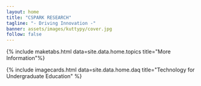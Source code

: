 ```yaml
---
layout: home
title: "CSPARK RESEARCH"
tagline: "- Driving Innovation -"
banner: assets/images/kuttypy/cover.jpg
follow: false
---
```



{% include maketabs.html data=site.data.home.topics title="More Information"%}

{% include imagecards.html data=site.data.home.daq title="Technology for Undergraduate Education" %}



